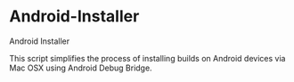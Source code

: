 # Android-Installer
Android Installer

This script simplifies the process of installing builds on Android devices via Mac OSX using Android Debug Bridge.
